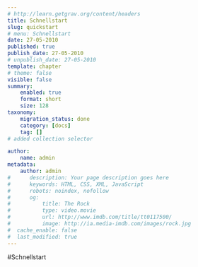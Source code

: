 ```yaml
---
# http://learn.getgrav.org/content/headers
title: Schnellstart
slug: quickstart
# menu: Schnellstart
date: 27-05-2010
published: true
publish_date: 27-05-2010
# unpublish_date: 27-05-2010
template: chapter
# theme: false
visible: false
summary:
    enabled: true
    format: short
    size: 128
taxonomy:
    migration_status: done
    category: [docs]
    tag: []
# added collection selector

author:
    name: admin
metadata:
    author: admin
#      description: Your page description goes here
#      keywords: HTML, CSS, XML, JavaScript
#      robots: noindex, nofollow
#      og:
#          title: The Rock
#          type: video.movie
#          url: http://www.imdb.com/title/tt0117500/
#          image: http://ia.media-imdb.com/images/rock.jpg
#  cache_enable: false
#  last_modified: true
---
```


#Schnellstart